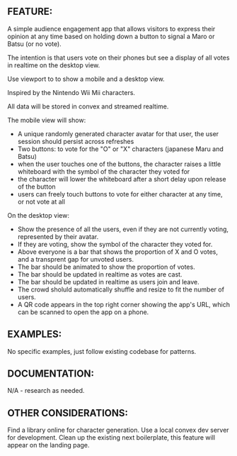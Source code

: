 ## FEATURE:

A simple audience engagement app that allows visitors to express their opinion at any time based on holding down a button to signal a Maro or Batsu (or no vote).

The intention is that users vote on their phones but see a display of all votes in realtime on the desktop view.

Use viewport to to show a mobile and a desktop view.

Inspired by the Nintendo Wii Mii characters.

All data will be stored in convex and streamed realtime.

The mobile view will show:

- A unique randomly generated character avatar for that user, the user session should persist across refreshes
- Two buttons: to vote for the "O" or "X" characters (japanese Maru and Batsu)
- when the user touches one of the buttons, the character raises a little whiteboard with the symbol of the character they voted for
- the character will lower the whiteboard after a short delay upon release of the button
- users can freely touch buttons to vote for either character at any time, or not vote at all

On the desktop view:

- Show the presence of all the users, even if they are not currently voting, represented by their avatar.
- If they are voting, show the symbol of the character they voted for.
- Above everyone is a bar that shows the proportion of X and O votes, and a transprent gap for unvoted users.
- The bar should be animated to show the proportion of votes.
- The bar should be updated in realtime as votes are cast.
- The bar should be updated in realtime as users join and leave.
- The crowd sholuld automatically shuffle and resize to fit the number of users.
- A QR code appears in the top right corner showing the app's URL, which can be scanned to open the app on a phone.

## EXAMPLES:

No specific examples, just follow existing codebase for patterns.

## DOCUMENTATION:

N/A - research as needed.

## OTHER CONSIDERATIONS:

Find a library online for character generation.
Use a local convex dev server for development.
Clean up the existing next boilerplate, this feature will appear on the landing page.
